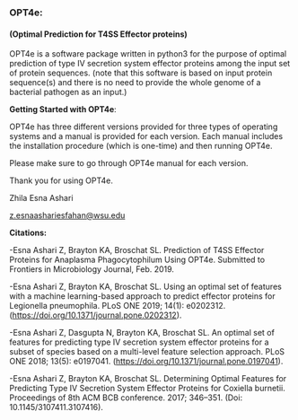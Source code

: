 ### OPT4e:

#### (Optimal Prediction for T4SS Effector proteins)

OPT4e is a software package written in python3 for the purpose of optimal prediction of type IV secretion system effector proteins among the input set of protein sequences. (note that this software is based on input protein sequence(s) and there is no need to provide the whole genome of a bacterial pathogen as an input.)


**Getting Started with OPT4e**:

OPT4e has three different versions provided for three types of operating systems and a manual is provided for each version. Each manual includes the installation procedure (which is one-time) and then running OPT4e.

Please make sure to go through OPT4e  manual for each version.

Thank you for using OPT4e.

Zhila Esna Ashari

z.esnaashariesfahan@wsu.edu

**Citations:**

-Esna Ashari Z, Brayton KA, Broschat SL. Prediction of T4SS Effector Proteins for Anaplasma Phagocytophilum Using OPT4e. Submitted to Frontiers in Microbiology Journal, Feb. 2019.

-Esna Ashari Z, Brayton KA, Broschat SL. Using an optimal set of features with a machine learning-based approach to predict effector proteins for Legionella pneumophila. PLoS ONE 2019; 14(1): e0202312. (https://doi.org/10.1371/journal.pone.0202312).

-Esna Ashari Z, Dasgupta N, Brayton KA, Broschat SL. An optimal set of features for predicting type IV secretion system effector proteins for a subset of species based on a multi-level feature selection approach. PLoS ONE 2018; 13(5): e0197041. (https://doi.org/10.1371/journal.pone.0197041).

-Esna Ashari Z, Brayton KA, Broschat SL. Determining Optimal Features for Predicting Type IV Secretion System Effector Proteins for Coxiella burnetii. Proceedings of 8th ACM BCB conference. 2017; 346–351. (Doi: 10.1145/3107411.3107416).

